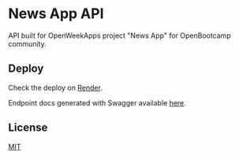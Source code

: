 # News App API

API built for OpenWeekApps project "News App" for OpenBootcamp community.

## Deploy

Check the deploy on [Render](https://news-app-api.onrender.com/).

Endpoint docs generated with Swagger available [here](https://news-app-api.onrender.com/).

## License

[MIT](LICENSE)
